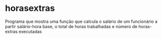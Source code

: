 # horasextras
Programa que mostra uma função que calcula o salário de um funcionário a partir salário-hora base, o total de horas trabalhadas e número de horas-extras executadas
